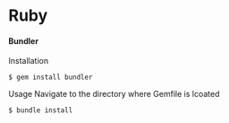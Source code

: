 Ruby
====

#### Bundler

Installation

	$ gem install bundler

Usage
Navigate to the directory where Gemfile is lcoated

	$ bundle install